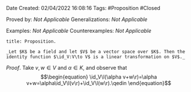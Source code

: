 <br />
<br />

Date Created: 02/04/2022 16:08:16
Tags: #Proposition #Closed 

Proved by: _Not Applicable_
Generalizations: _Not Applicable_

Examples: _Not Applicable_
Counterexamples: _Not Applicable_

``` ad-Proposition
title: Proposition.

_Let $K$ be a field and let $V$ be a vector space over $K$. Then the identity function $\id_V:V\to V$ is a linear transformation on $V$._

```

_Proof_. Take $v,w\in V$ and $\alpha\in K$, and observe that
$$\begin{equation}
    \id_V\l(\alpha v+w\r)=\alpha v+w=\alpha\id_V\l(v\r)+\id_V\l(w\r).\qedin
\end{equation}$$
